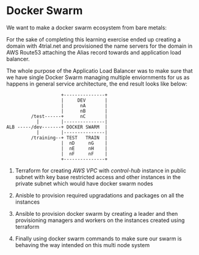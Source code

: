 # Docker Swarm

We want to make a docker swarm ecosystem from bare metals:

For the sake of completing this learning exercise ended up creating a domain with 4trial.net and provisioned the name servers for the domain in AWS Route53 attaching the Alias record towards and application load balancer.

The whole purpose of the Applicatio Load Balancer was to make sure that we have single Docker Swarm managing multiple enviornments for us as happens in general service architecture, the end result looks like below:

```
                    +---------------+
                    |     DEV       |
                    |      nA       |
                    |      nB       |
         /test------+      nC       |
           |        |---------------|
ALB -----/dev-------+ DOCKER SWARM  |
           |        |---------------|
         /training--+ TEST   TRAIN  |
                    |  nD     nG    |
                    |  nE     nH    |
                    |  nF     nF    |
                    +---------------+
```

1. Terraform for creating _AWS VPC_ with _control-hub_ instance in public subnet with key base restricted access and other instances in the private subnet which would have docker swarm nodes

1. Anisble to provision required upgradations and packages on all the instances

1. Ansible to provision docker swarm by creating a leader and then provisioning managers and workers on the instances created using terraform

1. Finally using docker swarm commands to make sure our swarm is behaving the way intended on this multi node system
